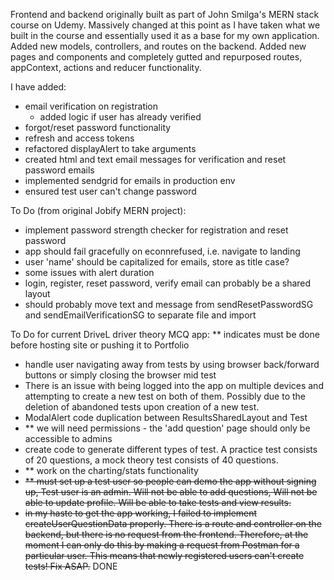 Frontend and backend originally built as part of John Smilga's MERN stack course on Udemy. Massively changed at this point as I have taken what we built in the course and essentially used it as a base for my own application. Added new models, controllers, and routes on the backend. Added new pages and components and completely gutted and repurposed routes, appContext, actions and reducer functionality.

I have added:

- email verification on registration
  - added logic if user has already verified
- forgot/reset password functionality
- refresh and access tokens
- refactored displayAlert to take arguments
- created html and text email messages for verification and reset password emails
- implemented sendgrid for emails in production env
- ensured test user can't change password

To Do (from original Jobify MERN project):

- implement password strength checker for registration and reset password
- app should fail gracefully on econnrefused, i.e. navigate to landing
- user 'name' should be capitalized for emails, store as title case?
- some issues with alert duration
- login, register, reset password, verify email can probably be a shared layout
- should probably move text and message from sendResetPasswordSG and sendEmailVerificationSG to separate file and import

To Do for current DriveL driver theory MCQ app:
\*\* indicates must be done before hosting site or pushing it to Portfolio

- handle user navigating away from tests by using browser back/forward buttons or simply closing the browser mid test
- There is an issue with being logged into the app on multiple devices and attempting to create a new test on both of them. Possibly due to the deletion of abandoned tests upon creation of a new test.
- ModalAlert code duplication between ResultsSharedLayout and Test
- \*\* we will need permissions - the 'add question' page should only be accessible to admins
- create code to generate different types of test. A practice test consists of 20 questions, a mock theory test consists of 40 questions.
- \*\* work on the charting/stats functionality
- ~~\*\* must set up a test user so people can demo the app without signing up, Test user is an admin. Will not be able to add questions, Will not be able to update profile. Will be able to take tests and view results.~~
- ~~in my haste to get the app working, I failed to implement createUserQuestionData properly. There is a route and controller on the backend, but there is no request from the frontend. Therefore, at the moment I can only do this by making a request from Postman for a particular user. This means that newly registered users can't create tests! Fix ASAP.~~ DONE

